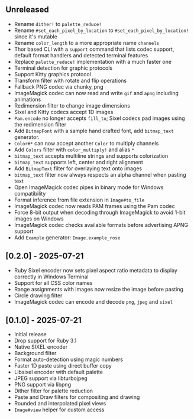 ## Unreleased
- Rename `dither!` to `palette_reduce!`
- Rename `#set_each_pixel_by_location` to `#set_each_pixel_by_location!` since it's mutable
- Rename `color_length` to a more appropriate name `channels`
- Thor based CLI with a `support` command that lists codec support, default
  format handlers and detected terminal features
- Replace `palette_reduce!` implementation with a much faster one
- Terminal detection for graphic protocols
- Support Kitty graphics protocol
- Transform filter with rotate and flip operations
- Fallback PNG codec via chunky_png
- ImageMagick codec can now read and write `gif` and `apng` including animations
- Redimension filter to change image dimensions
- Sixel and Kitty codecs accept 1D images
- `Pam.encode` no longer accepts `fill_to`; Sixel codecs pad images using the
  redimension filter
- Add `BitmapFont` with a sample hand crafted font, add `bitmap_text` generator.
- `Color#*` can now accept another `Color` to multiply channels
- Add `Colors` filter with `color_multiply!` and alias `*`
- `bitmap_text` accepts multiline strings and supports colorization
- `bitmap_text` supports left, center and right alignment
- Add `BitmapText` filter for overlaying text onto images
- `bitmap_text` filter now always respects an alpha channel when pasting text
- Open ImageMagick codec pipes in binary mode for Windows compatibility
- Format inference from file extension in `Image#to_file`
- ImageMagick codec now reads PAM frames using the Pam codec
- Force 8-bit output when decoding through ImageMagick to avoid 1-bit images on Windows
- ImageMagick codec checks available formats before advertising APNG support
- Add `Example` generator: `Image.example_rose`

## [0.2.0] - 2025-07-21
- Ruby Sixel encoder now sets pixel aspect ratio metadata to display correctly in Windows Terminal
- Support for all CSS color names
- Range assignments with images now resize the image before pasting
- Circle drawing filter
- ImageMagick codec can encode and decode `png`, `jpeg` and `sixel`

## [0.1.0] - 2025-07-21

- Initial release
- Drop support for Ruby 3.1
- Native SIXEL encoder
- Background filter
- Format auto-detection using magic numbers
- Faster 1D paste using direct buffer copy
- Libsixel encoder with default palette
- JPEG support via libturbojpeg
- PNG support via libpng
- Dither filter for palette reduction
- Paste and Draw filters for compositing and drawing
- Rounded and interpolated pixel views
- `Image#view` helper for custom access
